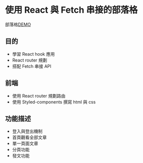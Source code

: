 # 使用 React 與 Fetch 串接的部落格

 部落格[DEMO](https://bryan9411.github.io/react-blog/#/)

## 目的

* 學習 React hook 應用
* React router 規劃
* 搭配 Fetch 串接 API

## 前端

* 使用 React router 規劃路由
* 使用 Styled-components 撰寫 html 與 css

## 功能描述

* 登入與登出機制
* 首頁觀看全部文章
* 單一頁面文章
* 分頁功能
* 發文功能
